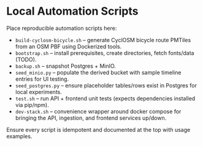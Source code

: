 # Local Automation Scripts

Place reproducible automation scripts here:
- `build-cyclosm-bicycle.sh` – generate CyclOSM bicycle route PMTiles from an OSM PBF using Dockerized tools.
- `bootstrap.sh` – install prerequisites, create directories, fetch fonts/data (TODO).
- `backup.sh` – snapshot Postgres + MinIO.
- `seed_minio.py` – populate the derived bucket with sample timeline entries for UI testing.
- `seed_postgres.py` – ensure placeholder tables/rows exist in Postgres for local experiments.
- `test.sh` – run API + frontend unit tests (expects dependencies installed via pip/npm).
- `dev-stack.sh` – convenience wrapper around docker compose for bringing the API, ingestion, and frontend services up/down.

Ensure every script is idempotent and documented at the top with usage examples.
